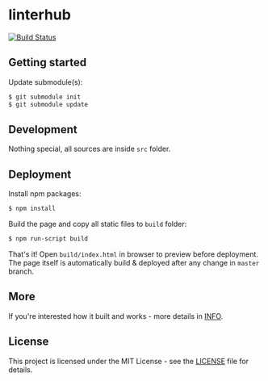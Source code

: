linterhub
========
[![Build Status](https://travis-ci.org/svoboda-rabsvto/linterhub.com-temp.svg?branch=master)](https://travis-ci.org/svoboda-rabsvto/linterhub.com-temp)

## Getting started

Update submodule(s):
```bash
$ git submodule init
$ git submodule update
```
## Development

Nothing special, all sources are inside `src` folder.

## Deployment

Install npm packages:
```bash
$ npm install
```

Build the page and copy all static files to `build` folder:
```bash
$ npm run-script build
```

That's it! Open `build/index.html` in browser to preview before deployment.
The page itself is automatically build & deployed after any change in `master` branch.

## More

If you're interested how it built and works - more details in [INFO](INFO.md).

## License

This project is licensed under the MIT License - see the [LICENSE](LICENSE) file for details.
